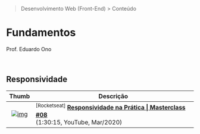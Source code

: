 > Desenvolvimento Web (Front-End) > Conteúdo

# Fundamentos

Prof. Eduardo Ono

<br>

## Responsividade

| Thumb | Descrição |
| :-: | --- |
| [![img](https://img.youtube.com/vi/H91DhKPjhPk/default.jpg)](https://www.youtube.com/watch?v=H91DhKPjhPk "Responsividade na Prática \| Masterclass #08") | <sup>[Rocketseat]</sup> [__Responsividade na Prática \| Masterclass #08__](https://www.youtube.com/watch?v=H91DhKPjhPk) <br> (1:30:15, YouTube, Mar/2020)

<br>
